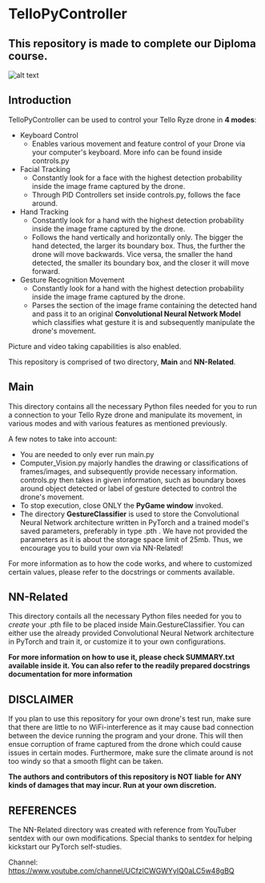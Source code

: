 # TelloPyController

## This repository is made to complete our Diploma course.

![alt text](https://www.newegg.com/insider/wp-content/uploads/2018/03/DJI-Tello-03257-1-1024x576.jpg)

## Introduction
TelloPyController can be used to control your Tello Ryze drone in **4 modes**:

* Keyboard Control
  - Enables various movement and feature control of your Drone via your computer's keyboard. More info can be found inside controls.py
* Facial Tracking
  - Constantly look for a face with the highest detection probability inside the image frame captured by the drone.
  - Through PID Controllers set inside controls.py, follows the face around.
* Hand Tracking
  - Constantly look for a hand with the highest detection probability inside the image frame captured by the drone.
  - Follows the hand vertically and horizontally only. The bigger the hand detected, the larger its boundary box. Thus, the further the drone will move backwards. Vice versa, the smaller the hand detected, the smaller its boundary box, and the closer it will move forward.
* Gesture Recognition Movement
  -  Constantly look for a hand with the highest detection probability inside the image frame captured by the drone.
  -  Parses the section of the image frame containing the detected hand and pass it to an original **Convolutional Neural Network Model** which classifies what gesture it is and subsequently manipulate the drone's movement.

Picture and video taking capabilities is also enabled.

This repository is comprised of two directory, **Main** and **NN-Related**.

## Main
This directory contains all the necessary Python files needed for you to run a connection to your Tello Ryze drone and manipulate its movement, in various modes and with various features as mentioned previously.

A few notes to take into account:

* You are needed to only ever run main.py
* Computer_Vision.py majorly handles the drawing or classifications of frames/images, and subsequently provide necessary information. controls.py then takes in given information, such as boundary boxes around object detected or label of gesture detected to control the drone's movement. 
* To stop execution, close ONLY the **PyGame window** invoked.
* The directory **GestureClassifier** is used to store the Convolutional Neural Network architecture written in PyTorch and a trained model's saved parameters, preferably in type .pth . We have not provided the parameters as it is about the storage space limit of 25mb. Thus, we encourage you to build your own via NN-Related!

For more information as to how the code works, and where to customized certain values, please refer to the docstrings or comments available.

## NN-Related
This directory contails all the necessary Python files needed for you to *create* your .pth file to be placed inside Main.GestureClassifier. You can either use the already provided Convolutional Neural Network architecture in PyTorch and train it, or customize it to your own configurations.

**For more information on how to use it, please check SUMMARY.txt available inside it. You can also refer to the readily prepared docstrings documentation for more information**

## DISCLAIMER
If you plan to use this repository for your own drone's test run, make sure that there are little to no WiFi-interference as it may cause bad connection between the device running the program and your drone. This will then ensue corruption of frame captured from the drone which could cause issues in certain modes. Furthermore, make sure the climate around is not too windy so that a smooth flight can be taken.

**The authors and contributors of this repository is NOT liable for ANY kinds of damages that may incur. Run at your own discretion.**

## REFERENCES
The NN-Related directory was created with reference from YouTuber sentdex with our own modifications. Special thanks to sentdex for helping kickstart our PyTorch self-studies.

Channel: https://www.youtube.com/channel/UCfzlCWGWYyIQ0aLC5w48gBQ
